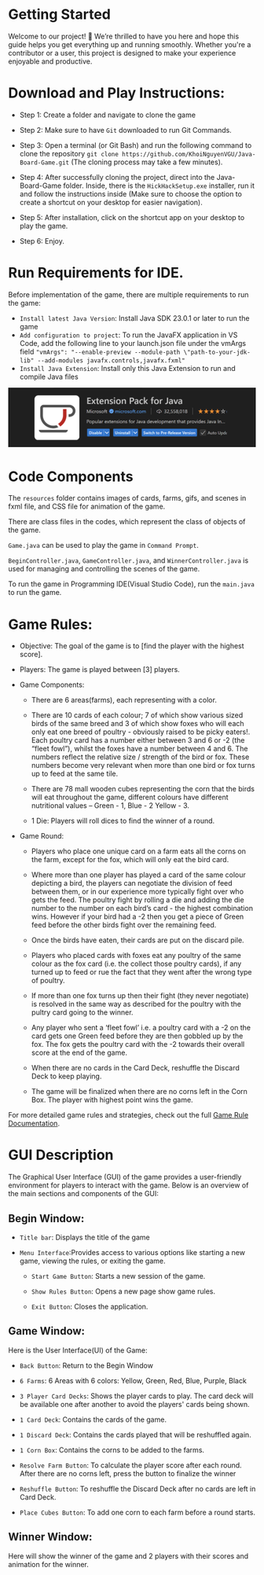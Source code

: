 # Getting Started

Welcome to our project! 🎉
We’re thrilled to have you here and hope this guide helps you get everything up and running smoothly. Whether you're a contributor or a user, this project is designed to make your experience enjoyable and productive.


# Download and Play Instructions: 

- Step 1: Create a folder and navigate to clone the game

- Step 2: Make sure to have `Git` downloaded to run Git Commands.

- Step 3: Open a terminal (or Git Bash) and run the following command to clone the repository
`git clone https://github.com/KhoiNguyenVGU/Java-Board-Game.git` (The cloning process may take a few minutes).

- Step 4: After successfully cloning the project, direct into the Java-Board-Game folder. Inside, there is the `HickHackSetup.exe` installer, run it and follow the instructions inside (Make sure to choose the option to create a shortcut on your desktop for easier navigation).

- Step 5: After installation, click on the shortcut app on your desktop to play the game.

- Step 6: Enjoy.

# Run Requirements for IDE.

Before implementation of the game, there are multiple requirements to run the game:

- `Install latest Java Version`: Install Java SDK 23.0.1 or later to run the game
- `Add configuration to project`: To run the JavaFX application in VS Code, add the following line to your launch.json file under the vmArgs field ` "vmArgs": "--enable-preview --module-path \"path-to-your-jdk-lib" --add-modules javafx.controls,javafx.fxml" `
- `Install Java Extension`: Install only this Java Extension to run and compile Java files
  
![Alt Text](src/hellofx/resources/readme/extension.png)

# Code Components

The `resources` folder contains images of cards, farms, gifs, and scenes in fxml file, and CSS file for animation of the game.

There are class files in the codes, which represent the class of objects of the game.

`Game.java` can be used to play the game in `Command Prompt`. 

`BeginController.java`, `GameController.java`, and `WinnerController.java` is used for managing and controlling the scenes of the game. 

To run the game in Programming IDE(Visual Studio Code), run the `main.java` to run the game.


# Game Rules:

- Objective: The goal of the game is to [find the player with the highest score].

- Players: The game is played between [3] players.

- Game Components:

    - There are 6 areas(farms), each representing with a color.

    - There are 10 cards of each colour; 7 of which show various sized birds of the same breed and 3 of which show foxes who will each only eat one breed of poultry - obviously raised to be picky eaters!.  Each poultry card has a number either between 3 and 6 or -2 (the “fleet fowl”), whilst the foxes have a number between 4 and 6. The numbers reflect the relative size / strength of the bird or fox. These numbers become very relevant when more than one bird or fox turns up to feed at the same tile.

    - There are 78 mall wooden cubes representing the corn that the birds will eat throughout the game, different colours have different nutritional values – Green - 1, Blue - 2 Yellow - 3.

    - 1 Die: Players will roll dices to find the winner of a round.

- Game Round:

    - Players who place one unique card on a farm eats all the corns on the farm, except for the fox, which will only eat the bird card.

    - Where more than one player has played a card of the same colour depicting a bird, the players can negotiate the division of feed between them, or in our experience more typically fight over who gets the feed. The poultry fight by rolling a die and adding the die number to the number on each bird’s card - the highest combination wins. However if your bird had a -2 then you get a piece of Green feed before the other birds fight over the remaining feed.

    - Once the birds have eaten, their cards are put on the discard pile.

    - Players who placed cards with foxes eat any poultry of the same colour as the fox card (i.e. the collect those poultry cards), if any turned up to feed or rue the fact that they went after the wrong type of poultry.

    - If more than one fox turns up then their fight (they never negotiate) is resolved in the same way as described for the poultry with the pultry card going to the winner.

    - Any player who sent a ‘fleet fowl’ i.e. a poultry card with a -2 on the card gets one Green feed before they are then gobbled up by the fox. The fox gets the poultry card with the -2 towards their overall score at the end of the game.

    - When there are no cards in the Card Deck, reshuffle the Discard Deck to keep playing. 

    - The game will be finalized when there are no corns left in the Corn Box. The player with highest point wins the game.

For more detailed game rules and strategies, check out the full [Game Rule Documentation](https://kevinandgames.blogspot.com/2011/12/review-hick-hack-in-gackelwack.html).


# GUI Description

The Graphical User Interface (GUI) of the game provides a user-friendly environment for players to interact with the game. Below is an overview of the main sections and components of the GUI:

## Begin Window:

- `Title bar`: Displays the title of the game

- `Menu Interface`:Provides access to various options like starting a new game, viewing the rules, or exiting the game.

    - `Start Game Button`: Starts a new session of the game.

    - `Show Rules Button`: Opens a new page show game rules.

    - `Exit Button`: Closes the application.

## Game Window:

Here is the User Interface(UI) of the Game:

- `Back Button`: Return to the Begin Window

- `6 Farms`: 6 Areas with 6 colors: Yellow, Green, Red, Blue, Purple, Black

- `3 Player Card Decks`: Shows the player cards to play. The card deck will be available one after another to avoid the players' cards being shown.

- `1 Card Deck`: Contains the cards of the game.

- `1 Discard Deck`: Contains the cards played that will be reshuffled again.

- `1 Corn Box`: Contains the corns to be added to the farms.

- `Resolve Farm Button`: To calculate the player score after each round. After there are no corns left, press the button to finalize the winner

- `Reshuffle Button`: To reshuffle the Discard Deck after no cards are left in Card Deck.

- `Place Cubes Button`: To add one corn to each farm before a round starts.

## Winner Window:

Here will show the winner of the game and 2 players with their scores and animation for the winner.


